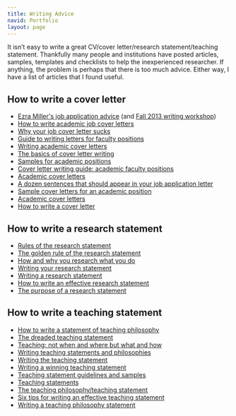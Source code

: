 ```yaml
---
title: Writing Advice
navid: Portfolio
layout: page
---
```


It isn’t easy to write a great CV/cover letter/research statement/teaching
statement.
Thankfully many people and institutions have posted articles, samples,
templates and checklists to help the inexperienced researcher.
If anything, the problem is perhaps that there is too much advice.
Either way, I have a list of articles that I found useful.

## How to write a cover letter

- [Ezra Miller's job application advice](http://www.math.duke.edu/~ezra/jobApplicationAdvice)
  (and
  [Fall 2013 writing workshop](http://www.math.duke.edu/applied/writing2013/))
- [How to write academic job cover letters](http://theprofessorisin.com/category/how-to-write-academic-job-cover-letters/)
- [Why your job cover letter sucks](http://theprofessorisin.com/2013/05/17/why-your-job-cover-letter-sucks/)
- [Guide to writing letters for faculty positions](https://www.training.nih.gov/assets/Writing_letters_for_faculty_jobs.pdf)
- [Writing academic cover letters](http://www.cgu.edu/pages/842.asp)
- [The basics of cover letter writing](http://chronicle.com/article/The-Basics-of-Cover-Letter-/46259/)
- [Samples for academic positions](http://career.ucsf.edu/grad-students-postdocs/career-planning/academic-jobs/applying/academic-samples)
- [Cover letter writing guide: academic faculty positions](http://www.tc.columbia.edu/careerservices/index.asp?id=Resources_Tips+and+Samples&info=Cover+Letter+Writing+Guide:+Academic+Faculty+Positions)
- [Academic cover letters](https://owl.english.purdue.edu/owl/resource/639/01/)
- [A dozen sentences that should appear in your job application letter](http://www.grad.washington.edu/mentoring/memos/dozen-sentences.shtml)
- [Sample cover letters for an academic position](http://www.gradschool.umd.edu/grrd/workshops/docs/081107_CoverLetters.pdf)
- [Academic cover letters](http://www.grad.illinois.edu/sites/default/files/pdfs/academiccoverletters.pdf)
- [How to write a cover letter](http://clarissasblog.com/2012/03/11/academic-job-search-how-to-write-a-cover-letter/)

## How to write a research statement

- [Rules of the research statement](http://theprofessorisin.com/2012/08/30/dr-karens-rules-of-the-research-statement/)
- [The golden rule of the research statement](http://theprofessorisin.com/2011/10/21/the-golden-rule-of-the-research-statement/)
- [How and why you research what you do](http://www.academiccoachingandwriting.org/academic-writing/academic-writing-blog/vi-writing-the-research-statement-how-and-why-you-research-what-you-do/)
- [Writing your research statement](http://www.gradschool.cornell.edu/costs-and-funding/fellowships/writing-your-research-statement)
- [Writing a research statement](http://www.postdocs.cornell.edu/research-statement)
- [How to write an effective research statement](http://www.oregon.gov/ODOT/TD/TP_RES/docs/ResearchProgram/How_to_Write_an_Effective_Research_Statement.pdf)
- [The purpose of a research statement](http://www.vpul.upenn.edu/careerservices/writtenmaterials/researchstatements.php)

## How to write a teaching statement

- [How to write a statement of teaching philosophy](http://chronicle.com/article/How-to-Write-a-Statement-of/45133/)
- [The dreaded teaching statement](http://theprofessorisin.com/2011/09/16/thedreadedteachingstatement/)
- [Teaching: not when and where but what and how](http://theprofessorisin.com/2013/08/23/how-to-describe-teaching-not-when-and-where-but-what-and-how/)
- [Writing teaching statements and philosophies](http://www.princeton.edu/mcgraw/library/for-grad-students/teaching-statement/)
- [Writing the teaching statement](http://sciencecareers.sciencemag.org/career_magazine/previous_issues/articles/2006_04_14/nodoi.14633728089694563528)
- [Writing a winning teaching statement](http://www.columbia.edu/cu/tat/pdfs/teaching%20statement.pdf)
- [Teaching statement guidelines and samples](http://www.math.uconn.edu/Graduate/TAProgram/CareerInformation/teaching_statement_guidelines.php)
- [Teaching statements](http://cft.vanderbilt.edu/teaching-guides/reflecting/teaching-statements/)
- [The teaching philosophy/teaching statement](http://www.crlt.umich.edu/tstrategies/tstpts)
- [Six tips for writing an effective teaching statement](http://www.acs.org/content/acs/en/education/students/graduate/six-tips-for-writing-an-effective-teaching-statement.html)
- [Writing a teaching philosophy statement](http://www.celt.iastate.edu/teaching/philosophy.html)
